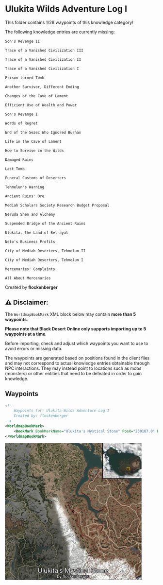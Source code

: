 # Ulukita Wilds Adventure Log I

This folder contains 1/28 waypoints of this knowledge category!

The following knowledge entries are currently missing: 

```
Son's Revenge II
```

```
Trace of a Vanished Civilization III
```

```
Trace of a Vanished Civilization II
```

```
Trace of a Vanished Civilization I
```

```
Prison-turned Tomb
```

```
Another Survivor, Different Ending
```

```
Changes of the Cave of Lament
```

```
Efficient Use of Wealth and Power
```

```
Son's Revenge I
```

```
Words of Regret
```

```
End of the Sezec Who Ignored Burhan
```

```
Life in the Cave of Lament
```

```
How to Survive in the Wilds
```

```
Damaged Ruins
```

```
Last Tomb
```

```
Funeral Customs of Deserters
```

```
Tehmelun's Warning
```

```
Ancient Ruins' Ore
```

```
Mediah Scholars Society Research Budget Proposal
```

```
Neruda Shen and Alchemy
```

```
Suspended Bridge of the Ancient Ruins
```

```
Ulukita, the Land of Betrayal
```

```
Neto's Business Profits
```

```
City of Mediah Deserters, Tehmelun II
```

```
City of Mediah Deserters, Tehmelun I
```

```
Mercenaries' Complaints
```

```
All About Mercenaries
```


Created by **flockenberger**

## ⚠️ Disclaimer:
The `WorldmapBookMark` XML block below may contain **more than 5 waypoints**.

**Please note that Black Desert Online only supports importing up to 5 waypoints at a time**.

Before importing, check and adjust which waypoints you want to use to avoid errors or missing data.

The waypoints are generated based on positions found in the client files and may not correspond to actual knowledge entries obtainable through NPC interactions.
They may instead point to locations such as mobs (monsters) or other entities that need to be defeated in order to gain knowledge.

## Waypoints
```xml
<!--
    Waypoints for: Ulukita Wilds Adventure Log I
    Created by: flockenberger
-->
<WorldmapBookMark>
    <BookMark BookMarkName="Ulukita's Mystical Stone" PosX="230107.0" PosY="12102.900390625" PosZ="-259657.0" />
</WorldmapBookMark>
```

<img src="./Ulukita Wilds Adventure Log I_Ulukita's Mystical Stone_Preview.webp" width="450"/> 